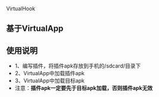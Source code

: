 VirtualHook

## 基于VirtualApp

## 使用说明
- 1、编写插件，将插件apk存放到手机的/sdcard/目录下
- 2、VirtualApp中加载插件apk
- 3、VirtualApp中加载目标apk
- 注意：__插件apk一定要先于目标apk加载，否则插件apk无效__
